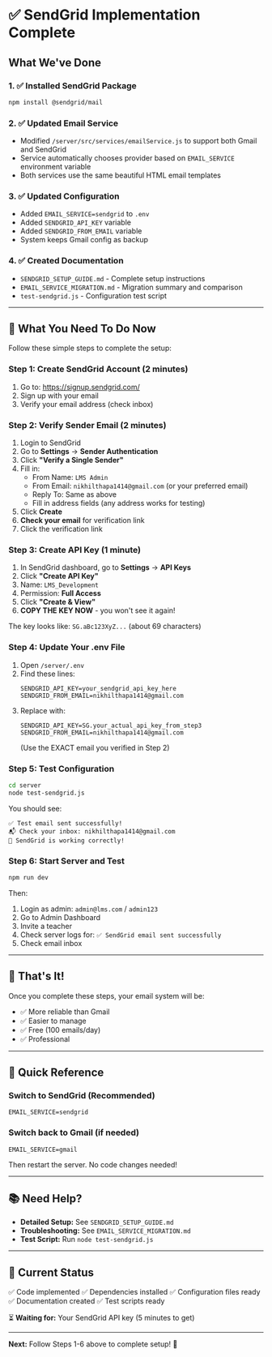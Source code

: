# ✅ SendGrid Implementation Complete

## What We've Done

### 1. ✅ Installed SendGrid Package
```bash
npm install @sendgrid/mail
```

### 2. ✅ Updated Email Service
- Modified `/server/src/services/emailService.js` to support both Gmail and SendGrid
- Service automatically chooses provider based on `EMAIL_SERVICE` environment variable
- Both services use the same beautiful HTML email templates

### 3. ✅ Updated Configuration
- Added `EMAIL_SERVICE=sendgrid` to `.env`
- Added `SENDGRID_API_KEY` variable
- Added `SENDGRID_FROM_EMAIL` variable
- System keeps Gmail config as backup

### 4. ✅ Created Documentation
- `SENDGRID_SETUP_GUIDE.md` - Complete setup instructions
- `EMAIL_SERVICE_MIGRATION.md` - Migration summary and comparison
- `test-sendgrid.js` - Configuration test script

---

## 🎯 What You Need To Do Now

Follow these simple steps to complete the setup:

### Step 1: Create SendGrid Account (2 minutes)

1. Go to: https://signup.sendgrid.com/
2. Sign up with your email
3. Verify your email address (check inbox)

### Step 2: Verify Sender Email (2 minutes)

1. Login to SendGrid
2. Go to **Settings** → **Sender Authentication**
3. Click **"Verify a Single Sender"**
4. Fill in:
   - From Name: `LMS Admin`
   - From Email: `nikhilthapa1414@gmail.com` (or your preferred email)
   - Reply To: Same as above
   - Fill in address fields (any address works for testing)
5. Click **Create**
6. **Check your email** for verification link
7. Click the verification link

### Step 3: Create API Key (1 minute)

1. In SendGrid dashboard, go to **Settings** → **API Keys**
2. Click **"Create API Key"**
3. Name: `LMS_Development`
4. Permission: **Full Access**
5. Click **"Create & View"**
6. **COPY THE KEY NOW** - you won't see it again!

The key looks like: `SG.aBc123XyZ...` (about 69 characters)

### Step 4: Update Your .env File

1. Open `/server/.env`
2. Find these lines:
   ```env
   SENDGRID_API_KEY=your_sendgrid_api_key_here
   SENDGRID_FROM_EMAIL=nikhilthapa1414@gmail.com
   ```
3. Replace with:
   ```env
   SENDGRID_API_KEY=SG.your_actual_api_key_from_step3
   SENDGRID_FROM_EMAIL=nikhilthapa1414@gmail.com
   ```
   (Use the EXACT email you verified in Step 2)

### Step 5: Test Configuration

```bash
cd server
node test-sendgrid.js
```

You should see:
```
✅ Test email sent successfully!
📬 Check your inbox: nikhilthapa1414@gmail.com
🎉 SendGrid is working correctly!
```

### Step 6: Start Server and Test

```bash
npm run dev
```

Then:
1. Login as admin: `admin@lms.com` / `admin123`
2. Go to Admin Dashboard
3. Invite a teacher
4. Check server logs for: `✅ SendGrid email sent successfully`
5. Check email inbox

---

## 🎉 That's It!

Once you complete these steps, your email system will be:
- ✅ More reliable than Gmail
- ✅ Easier to manage
- ✅ Free (100 emails/day)
- ✅ Professional

---

## 🔄 Quick Reference

### Switch to SendGrid (Recommended)
```env
EMAIL_SERVICE=sendgrid
```

### Switch back to Gmail (if needed)
```env
EMAIL_SERVICE=gmail
```

Then restart the server. No code changes needed!

---

## 📚 Need Help?

- **Detailed Setup:** See `SENDGRID_SETUP_GUIDE.md`
- **Troubleshooting:** See `EMAIL_SERVICE_MIGRATION.md`
- **Test Script:** Run `node test-sendgrid.js`

---

## 🎯 Current Status

✅ Code implemented
✅ Dependencies installed
✅ Configuration files ready
✅ Documentation created
✅ Test scripts ready

⏳ **Waiting for:** Your SendGrid API key (5 minutes to get)

---

**Next:** Follow Steps 1-6 above to complete setup! 🚀
